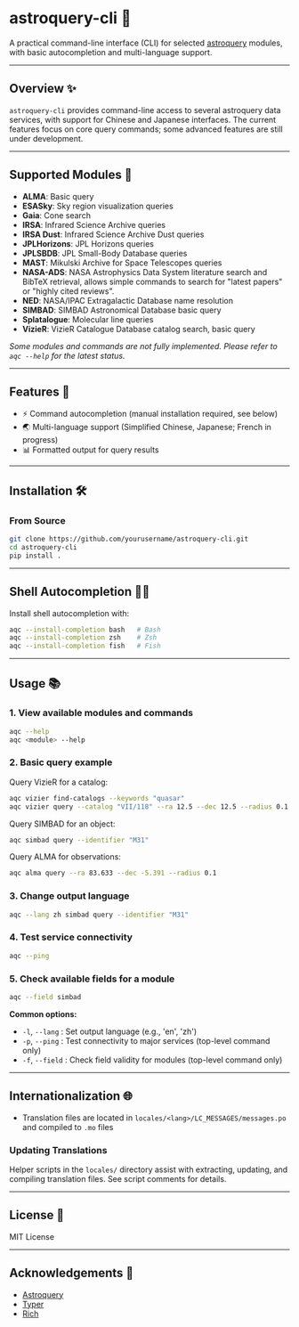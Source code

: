 # astroquery-cli 🚀

A practical command-line interface (CLI) for selected [astroquery](https://astroquery.readthedocs.io/) modules, with basic autocompletion and multi-language support.

---

## Overview ✨

`astroquery-cli` provides command-line access to several astroquery data services, with support for Chinese and Japanese interfaces. The current features focus on core query commands; some advanced features are still under development.

---

## Supported Modules 🧩

- **ALMA**: Basic query
- **ESASky**: Sky region visualization queries
- **Gaia**: Cone search
- **IRSA**: Infrared Science Archive queries
- **IRSA Dust**: Infrared Science Archive Dust queries
- **JPLHorizons**: JPL Horizons queries
- **JPLSBDB**: JPL Small-Body Database queries
- **MAST**: Mikulski Archive for Space Telescopes queries
- **NASA-ADS**: NASA Astrophysics Data System literature search and BibTeX retrieval, allows simple commands to search for "latest papers" or "highly cited reviews".
- **NED**: NASA/IPAC Extragalactic Database name resolution
- **SIMBAD**: SIMBAD Astronomical Database basic query
- **Splatalogue**: Molecular line queries
- **VizieR**: VizieR Catalogue Database catalog search, basic query

_Some modules and commands are not fully implemented. Please refer to `aqc --help` for the latest status._

---

## Features 🌟

- ⚡ Command autocompletion (manual installation required, see below)
- 🌏 Multi-language support (Simplified Chinese, Japanese; French in progress)
- 📊 Formatted output for query results

---

## Installation 🛠️

### From Source

```bash
git clone https://github.com/yourusername/astroquery-cli.git
cd astroquery-cli
pip install .
```

---

## Shell Autocompletion 🧑‍💻

Install shell autocompletion with:

```bash
aqc --install-completion bash   # Bash
aqc --install-completion zsh    # Zsh
aqc --install-completion fish   # Fish
```

---

## Usage 📚

### 1. View available modules and commands

```bash
aqc --help
aqc <module> --help
```

### 2. Basic query example

Query VizieR for a catalog:

```bash
aqc vizier find-catalogs --keywords "quasar"
aqc vizier query --catalog "VII/118" --ra 12.5 --dec 12.5 --radius 0.1
```

Query SIMBAD for an object:

```bash
aqc simbad query --identifier "M31"
```

Query ALMA for observations:

```bash
aqc alma query --ra 83.633 --dec -5.391 --radius 0.1
```

### 3. Change output language

```bash
aqc --lang zh simbad query --identifier "M31"
```

### 4. Test service connectivity

```bash
aqc --ping
```

### 5. Check available fields for a module

```bash
aqc --field simbad
```

**Common options:**

- `-l`, `--lang` : Set output language (e.g., 'en', 'zh')
- `-p`, `--ping` : Test connectivity to major services (top-level command only)
- `-f`, `--field` : Check field validity for modules (top-level command only)

---

## Internationalization 🌐

- Translation files are located in `locales/<lang>/LC_MESSAGES/messages.po` and compiled to `.mo` files

### Updating Translations

Helper scripts in the `locales/` directory assist with extracting, updating, and compiling translation files. See script comments for details.

---

## License 📄

MIT License

---

## Acknowledgements 🙏

- [Astroquery](https://astroquery.readthedocs.io/)
- [Typer](https://typer.tiangolo.com/)
- [Rich](https://github.com/Textualize/rich)
